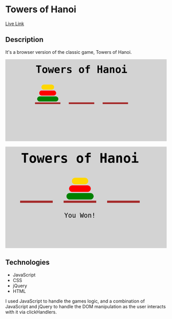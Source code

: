 # Towers of Hanoi

[Live Link](https://brentluna.github.io/towers_of_hanoi/)

## Description

It's a browser version of the classic game, Towers of Hanoi.

![screenshot](./screenshot.png)


![solved](./won.png)

## Technologies
- JavaScript
- CSS
- jQuery
- HTML


I used JavaScript to handle the games logic, and a combination of JavaScript and jQuery to handle the DOM manipulation as the user interacts with it via clickHandlers.
